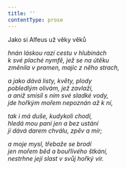 ```yaml
---
title: ''
contentType: prose
---
```


Jako si Alfeus už věky věků

_hnán láskou razí cestu v hlubinách  
k své plaché nymfě, jež se na útěku  
změnila v pramen, majíc z něho strach,_

_a jako dává listy, květy, plody  
pobledlým olivám, jež zavlaží,  
a aniž smísil s ním své sladké vody,  
jde hořkým mořem nepoznán až k ní,_

_tak i má duše, kudykoli chodí,  
hledá mou paní jen a bez ustání  
jí dává darem chválu, zpěv a mír;_

_a moje mysl, třebaže se brodí  
jen mořem běd a bouřlivého štkání,  
nestrhne její slast v svůj hořký vír._
